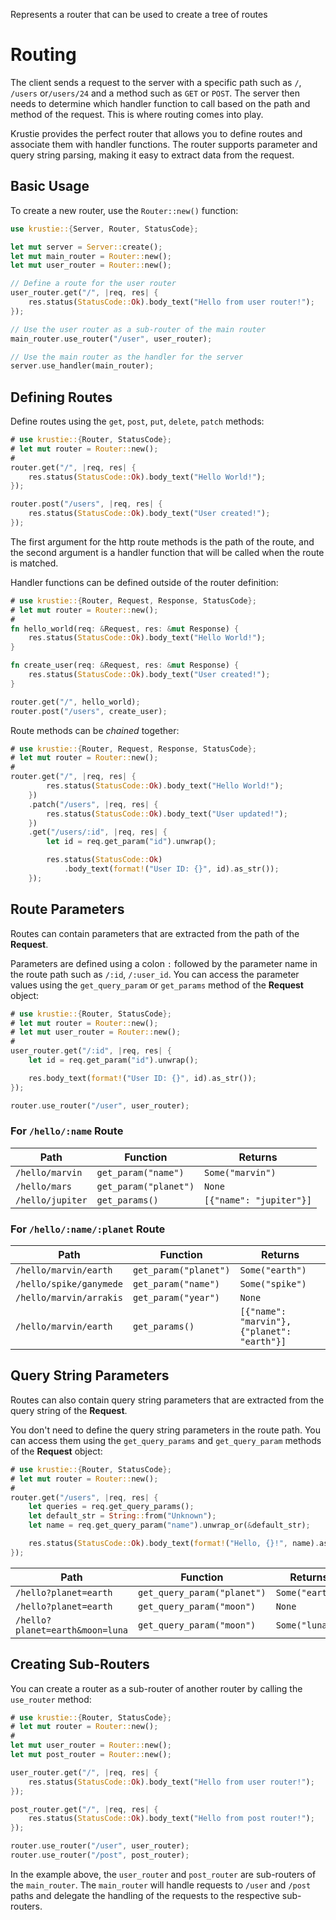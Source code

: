 Represents a router that can be used to create a tree of routes

# Routing

The client sends a request to the server with a specific path such as `/`, `/users` or`/users/24` and a method such as  `GET` or `POST`. The server then needs to determine which handler function to call based on the path and method of the request. This is where routing comes into play.

Krustie provides the perfect router that allows you to define routes and associate them with handler functions. The router supports parameter and query string parsing, making it easy to extract data from the request.

## Basic Usage

To create a new router, use the `Router::new()` function:

```rust
use krustie::{Server, Router, StatusCode};

let mut server = Server::create();
let mut main_router = Router::new();
let mut user_router = Router::new();

// Define a route for the user router
user_router.get("/", |req, res| {
    res.status(StatusCode::Ok).body_text("Hello from user router!");
});

// Use the user router as a sub-router of the main router
main_router.use_router("/user", user_router);

// Use the main router as the handler for the server
server.use_handler(main_router);
```

## Defining Routes

Define routes using the `get`, `post`, `put`, `delete`, `patch` methods:

```rust
# use krustie::{Router, StatusCode};
# let mut router = Router::new();
#
router.get("/", |req, res| {
    res.status(StatusCode::Ok).body_text("Hello World!");
});

router.post("/users", |req, res| {
    res.status(StatusCode::Ok).body_text("User created!");
});
```

The first argument for the http route methods is the path of the route, and the second argument is a handler function that will be called when the route is matched.

Handler functions can be defined outside of the router definition:

```rust
# use krustie::{Router, Request, Response, StatusCode};
# let mut router = Router::new();
#
fn hello_world(req: &Request, res: &mut Response) {
    res.status(StatusCode::Ok).body_text("Hello World!");
}

fn create_user(req: &Request, res: &mut Response) {
    res.status(StatusCode::Ok).body_text("User created!");
}

router.get("/", hello_world);
router.post("/users", create_user);
```

Route methods can be *chained* together:

```rust
# use krustie::{Router, Request, Response, StatusCode};
# let mut router = Router::new();
#
router.get("/", |req, res| {
        res.status(StatusCode::Ok).body_text("Hello World!");
    })
    .patch("/users", |req, res| {
        res.status(StatusCode::Ok).body_text("User updated!");
    })
    .get("/users/:id", |req, res| {
        let id = req.get_param("id").unwrap();

        res.status(StatusCode::Ok)
            .body_text(format!("User ID: {}", id).as_str());
    });
```

## Route Parameters

Routes can contain parameters that are extracted from the path of the **Request**.

Parameters are defined using a colon `:` followed by the parameter name in the route path such as `/:id`, `/:user_id`. You can access the parameter values using the `get_query_param` or `get_params` method of the **Request** object:

```rust
# use krustie::{Router, StatusCode};
# let mut router = Router::new();
# let mut user_router = Router::new();
#
user_router.get("/:id", |req, res| {
    let id = req.get_param("id").unwrap();

    res.body_text(format!("User ID: {}", id).as_str());
});

router.use_router("/user", user_router);
```

### For `/hello/:name` Route

| Path | Function | Returns |
| -- | -- | -- |
| `/hello/marvin` | `get_param("name")` | `Some("marvin")` |
| `/hello/mars` | `get_param("planet")` | `None` |
| `/hello/jupiter` | `get_params()` | `[{"name": "jupiter"}]` |

### For `/hello/:name/:planet` Route

| Path | Function | Returns |
| -- | -- | -- |
| `/hello/marvin/earth` | `get_param("planet")` | `Some("earth")` |
| `/hello/spike/ganymede` | `get_param("name")` | `Some("spike")` |
| `/hello/marvin/arrakis` | `get_param("year")` | `None` |
| `/hello/marvin/earth` | `get_params()` | `[{"name": "marvin"}, {"planet": "earth"}]` |

## Query String Parameters

Routes can also contain query string parameters that are extracted from the query string of the **Request**.

You don't need to define the query string parameters in the route path. You can access them using the `get_query_params` and `get_query_param` methods of the **Request** object:

```rust
# use krustie::{Router, StatusCode};
# let mut router = Router::new();
#
router.get("/users", |req, res| {
    let queries = req.get_query_params();
    let default_str = String::from("Unknown");
    let name = req.get_query_param("name").unwrap_or(&default_str);

    res.status(StatusCode::Ok).body_text(format!("Hello, {}!", name).as_str());
});
```

| Path | Function | Returns |
| -- | -- | -- |
| `/hello?planet=earth` | `get_query_param("planet")` | `Some("earth")` |
| `/hello?planet=earth` | `get_query_param("moon")` | `None` |
| `/hello?planet=earth&moon=luna` | `get_query_param("moon")` | `Some("luna")` |

## Creating Sub-Routers

You can create a router as a sub-router of another router by calling the `use_router` method:

```rust
# use krustie::{Router, StatusCode};
# let mut router = Router::new();
#
let mut user_router = Router::new();
let mut post_router = Router::new();

user_router.get("/", |req, res| {
    res.status(StatusCode::Ok).body_text("Hello from user router!");
});

post_router.get("/", |req, res| {
    res.status(StatusCode::Ok).body_text("Hello from post router!");
});

router.use_router("/user", user_router);
router.use_router("/post", post_router);
```

In the example above, the `user_router` and `post_router` are sub-routers of the `main_router`. The `main_router` will handle requests to `/user` and `/post` paths and delegate the handling of the requests to the respective sub-routers.

